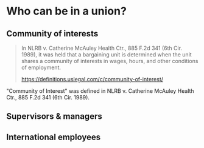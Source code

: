 # Who can be in a union?

## Community of interests

> In NLRB v. Catherine McAuley Health Ctr., 885 F.2d 341 (6th Cir. 1989), it was held that a bargaining unit is determined when the unit shares a community of interests in wages, hours, and other conditions of employment.
>
> https://definitions.uslegal.com/c/community-of-interest/

"Community of Interest" was defined in NLRB v. Catherine McAuley Health Ctr., 885 F.2d 341 (6th Cir. 1989).

## Supervisors & managers

## International employees
